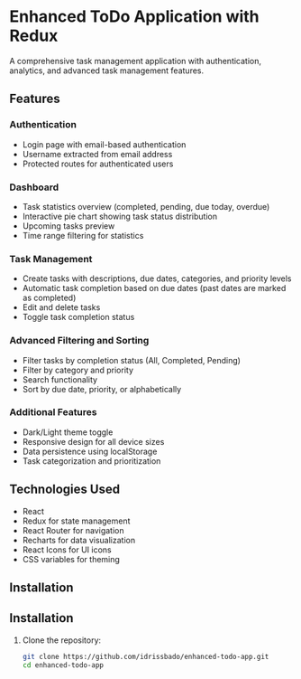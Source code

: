 # Enhanced ToDo Application with Redux

A comprehensive task management application with authentication, analytics, and advanced task management features.

## Features

### Authentication
- Login page with email-based authentication
- Username extracted from email address
- Protected routes for authenticated users

### Dashboard
- Task statistics overview (completed, pending, due today, overdue)
- Interactive pie chart showing task status distribution
- Upcoming tasks preview
- Time range filtering for statistics

### Task Management
- Create tasks with descriptions, due dates, categories, and priority levels
- Automatic task completion based on due dates (past dates are marked as completed)
- Edit and delete tasks
- Toggle task completion status

### Advanced Filtering and Sorting
- Filter tasks by completion status (All, Completed, Pending)
- Filter by category and priority
- Search functionality
- Sort by due date, priority, or alphabetically

### Additional Features
- Dark/Light theme toggle
- Responsive design for all device sizes
- Data persistence using localStorage
- Task categorization and prioritization

## Technologies Used

- React
- Redux for state management
- React Router for navigation
- Recharts for data visualization
- React Icons for UI icons
- CSS variables for theming

## Installation

## Installation

1. Clone the repository:
   ```bash
   git clone https://github.com/idrissbado/enhanced-todo-app.git
   cd enhanced-todo-app
